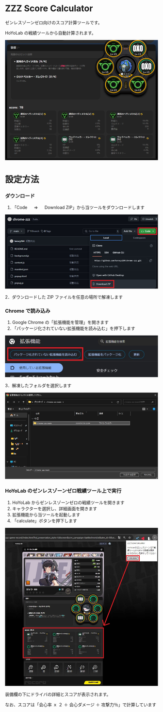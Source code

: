 # ZZZ Score Calculator

ゼンレスゾーンゼロ向けのスコア計算ツールです。

HoYoLab の戦績ツールから自動計算されます。

![イメージ](/docs/images/sample.png)

# 設定方法

### ダウンロード

1. 「Code 　 ⇒ 　 Download ZIP」から当ツールをダウンロードします

![ダウンロード](/docs/images/help1.jpg)

2．ダウンロードした ZIP ファイルを任意の場所で解凍します

### Chrome で読み込み

1. Google Chrome の「拡張機能を管理」を開きます
2. 「パッケージ化されていない拡張機能を読み込む」を押下します

![パッケージ化されていない拡張機能を読み込む](/docs/images/help2.jpg)

3．解凍したフォルダを選択します

![フォルダを選択](/docs/images/help3.jpg)

### HoYoLab のゼンレスゾーンゼロ戦績ツール上で実行

1. HoYoLab からゼンレスゾーンゼロの戦績ツールを開きます
2. キャラクターを選択し、詳細画面を開きます
3. 拡張機能から当ツールを起動します
4. 「calculate」ボタンを押下します

![拡張機能](/docs/images/help4.jpg)

装備欄の下にドライバの詳細とスコアが表示されます。

なお、スコアは「会心率 ｘ ２ ＋ 会心ダメージ ＋ 攻撃力％」で計算しています
